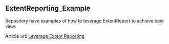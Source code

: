 ## ExtentReporting_Example
Repository have examples of how to leverage ExtentReport to achieve best view.

Article url: [Leverage Extent Reporting](https://arvind-choudhary.medium.com/how-to-leverage-extent-reporting-6943ebaef0fa)

